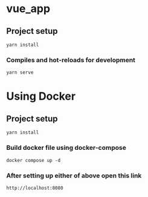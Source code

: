 # vue_app

## Project setup
```
yarn install
```

### Compiles and hot-reloads for development
```
yarn serve
```

# Using Docker

## Project setup
```
yarn install
```

### Build docker file using docker-compose
```
docker compose up -d
```

### After setting up either of above open this link

```
http://localhost:8080
```
